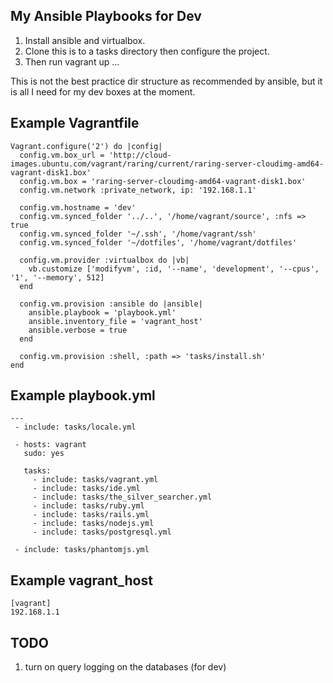 ## My Ansible Playbooks for Dev

1. Install ansible and virtualbox. 
2. Clone this is to a tasks directory then configure the project.
3. Then run vagrant up ...

This is not the best practice dir structure as recommended by ansible, but it is
all I need for my dev boxes at the moment.

## Example Vagrantfile

    Vagrant.configure('2') do |config|
      config.vm.box_url = 'http://cloud-images.ubuntu.com/vagrant/raring/current/raring-server-cloudimg-amd64-vagrant-disk1.box'
      config.vm.box = 'raring-server-cloudimg-amd64-vagrant-disk1.box'
      config.vm.network :private_network, ip: '192.168.1.1'
    
      config.vm.hostname = 'dev'
      config.vm.synced_folder '../..', '/home/vagrant/source', :nfs => true
      config.vm.synced_folder '~/.ssh', '/home/vagrant/ssh'
      config.vm.synced_folder '~/dotfiles', '/home/vagrant/dotfiles'
    
      config.vm.provider :virtualbox do |vb|
        vb.customize ['modifyvm', :id, '--name', 'development', '--cpus', '1', '--memory', 512]
      end
    
      config.vm.provision :ansible do |ansible|
        ansible.playbook = 'playbook.yml'
        ansible.inventory_file = 'vagrant_host'
        ansible.verbose = true
      end
    
      config.vm.provision :shell, :path => 'tasks/install.sh'
    end

## Example playbook.yml

    ---
     - include: tasks/locale.yml

     - hosts: vagrant
       sudo: yes
    
       tasks:
         - include: tasks/vagrant.yml
         - include: tasks/ide.yml
         - include: tasks/the_silver_searcher.yml
         - include: tasks/ruby.yml
         - include: tasks/rails.yml
         - include: tasks/nodejs.yml
         - include: tasks/postgresql.yml
    
     - include: tasks/phantomjs.yml

## Example vagrant_host

    [vagrant]
    192.168.1.1
    
## TODO

1. turn on query logging on the databases (for dev)
